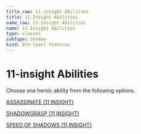 ```yaml
---
title_raw: 11-insight Abilities
title: 11-Insight Abilities
name_raw: 11-insight Abilities
name: 11-Insight Abilities
type: classes
subtype: shadow
kind: 8th-level features
---
```


# 11-insight Abilities

Choose one heroic ability from the following options.

[ASSASSINATE (11 INSIGHT)](./Assassinate.md)

[SHADOWGRASP (11 INSIGHT)](./Shadowgrasp.md)

[SPEED OF SHADOWS (11 INSIGHT)](./Speed%20Of%20Shadows.md)
